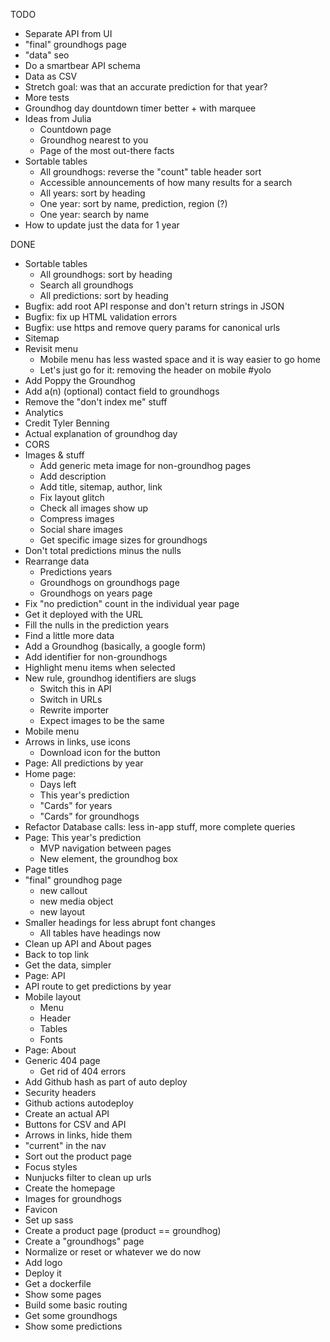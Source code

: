 TODO

- Separate API from UI
- "final" groundhogs page
- "data" seo
- Do a smartbear API schema
- Data as CSV
- Stretch goal: was that an accurate prediction for that year?
- More tests
- Groundhog day dountdown timer better + with marquee
- Ideas from Julia
  - Countdown page
  - Groundhog nearest to you
  - Page of the most out-there facts
- Sortable tables
  - All groundhogs: reverse the "count" table header sort
  - Accessible announcements of how many results for a search
  - All years: sort by heading
  - One year: sort by name, prediction, region (?)
  - One year: search by name
- How to update just the data for 1 year

DONE

- Sortable tables
  - All groundhogs: sort by heading
  - Search all groundhogs
  - All predictions: sort by heading
- Bugfix: add root API response and don't return strings in JSON
- Bugfix: fix up HTML validation errors
- Bugfix: use https and remove query params for canonical urls
- Sitemap
- Revisit menu
  - Mobile menu has less wasted space and it is way easier to go home
  - Let's just go for it: removing the header on mobile #yolo
- Add Poppy the Groundhog
- Add a(n) (optional) contact field to groundhogs
- Remove the "don't index me" stuff
- Analytics
- Credit Tyler Benning
- Actual explanation of groundhog day
- CORS
- Images & <meta> stuff
  - Add generic meta image for non-groundhog pages
  - Add description
  - Add title, sitemap, author, link
  - Fix layout glitch
  - Check all images show up
  - Compress images
  - Social share images
  - Get specific image sizes for groundhogs
- Don't total predictions minus the nulls
- Rearrange data
  - Predictions years
  - Groundhogs on groundhogs page
  - Groundhogs on years page
- Fix "no prediction" count in the individual year page
- Get it deployed with the URL
- Fill the nulls in the prediction years
- Find a little more data
- Add a Groundhog (basically, a google form)
- Add identifier for non-groundhogs
- Highlight menu items when selected
- New rule, groundhog identifiers are slugs
  - Switch this in API
  - Switch in URLs
  - Rewrite importer
  - Expect images to be the same
- Mobile menu
- Arrows in links, use icons
  - Download icon for the button
- Page: All predictions by year
- Home page:
  - Days left
  - This year's prediction
  - "Cards" for years
  - "Cards" for groundhogs
- Refactor Database calls: less in-app stuff, more complete queries
- Page: This year's prediction
  - MVP navigation between pages
  - New element, the groundhog box
- Page titles
- "final" groundhog page
  - new callout
  - new media object
  - new layout
- Smaller headings for less abrupt font changes
  - All tables have headings now
- Clean up API and About pages
- Back to top link
- Get the data, simpler
- Page: API
- API route to get predictions by year
- Mobile layout
  - Menu
  - Header
  - Tables
  - Fonts
- Page: About
- Generic 404 page
  - Get rid of 404 errors
- Add Github hash as part of auto deploy
- Security headers
- Github actions autodeploy
- Create an actual API
- Buttons for CSV and API
- Arrows in links, hide them
- "current" in the nav
- Sort out the product page
- Focus styles
- Nunjucks filter to clean up urls
- Create the homepage
- Images for groundhogs
- Favicon
- Set up sass
- Create a product page (product == groundhog)
- Create a "groundhogs" page
- Normalize or reset or whatever we do now
- Add logo
- Deploy it
- Get a dockerfile
- Show some pages
- Build some basic routing
- Get some groundhogs
- Show some predictions
